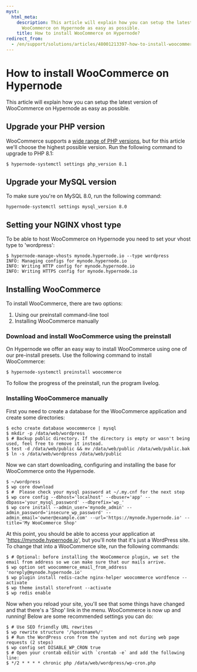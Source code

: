 ```yaml
---
myst:
  html_meta:
    description: This article will explain how you can setup the latest version of
      WooCommerce on Hypernode as easy as possible.
    title: How to install WooCommerce on Hypernode?
redirect_from:
  - /en/support/solutions/articles/48001213397-how-to-install-woocommerce-on-hypernode/
---
```


<!-- source: https://support.hypernode.com/en/support/solutions/articles/48001213397-how-to-install-woocommerce-on-hypernode/ -->

# How to install WooCommerce on Hypernode

This article will explain how you can setup the latest version of WooCommerce on Hypernode as easy as possible.

## Upgrade your PHP version

WooCommerce supports a [wide range of PHP versions](https://woocommerce.com/document/server-requirements/), but for this article we'll choose the highest possible version. Run the following command to upgrade to PHP 8.1:

```console
$ hypernode-systemctl settings php_version 8.1
```

## Upgrade your MySQL version

To make sure you're on MySQL 8.0, run the following command:

```console
hypernode-systemctl settings mysql_version 8.0
```

## Setting your NGINX vhost type

To be able to host WooCommerce on Hypernode you need to set your vhost type to 'wordpress':

```console
$ hypernode-manage-vhosts mynode.hypernode.io --type wordpress
INFO: Managing configs for mynode.hypernode.io
INFO: Writing HTTP config for mynode.hypernode.io
INFO: Writing HTTPS config for mynode.hypernode.io
```

## Installing WooCommerce

To install WooCommerce, there are two options:

1. Using our preinstall command-line tool
1. Installing WooCommerce manually

### Download and install WooCommerce using the preinstall

On Hypernode we offer an easy way to install WooCommerce using one of our pre-install presets. Use the following command to install WooCommerce:

```console
$ hypernode-systemctl preinstall woocommerce
```

To follow the progress of the preinstall, run the program livelog.

### Installing WooCommerce manually

First you need to create a database for the WooCommerce application and create some directories:

```console
$ echo create database woocommerce | mysql
$ mkdir -p /data/web/wordpress
$ # Backup public directory. If the directory is empty or wasn't being used, feel free to remove it instead.
$ test -d /data/web/public && mv /data/web/public /data/web/public.bak
$ ln -s /data/web/wordpress /data/web/public
```

Now we can start downloading, configuring and installing the base for WooCommerce onto the Hypernode.

```console
$ ~/wordpress
$ wp core download
$ #  Please check your mysql password at ~/.my.cnf for the next step
$ wp core config --dbhost='localhost' --dbuser='app' --dbpass='your_mysql_password' --dbprefix='wp_'
$ wp core install --admin_user='mynode_admin' --admin_password='insecure_wp_password' --admin_email='owner@example.com' --url='https://mynode.hypernode.io' --title='My WooCommerce Shop'
```

At this point, you should be able to access your application at '<https://mynode.hypernode.io>', but you'll note that it's just a WordPress site. To change that into a WooCommerce site, run the following commands:

```console
$ # Optional: before installing the WooCommerce plugin, we set the email from address so we can make sure that our mails arrive.
$ wp option set woocommerce_email_from_address 'noreply@mynode.hypernode.io'
$ wp plugin install redis-cache nginx-helper woocommerce wordfence --activate
$ wp theme install storefront --activate
$ wp redis enable
```

Now when you reload your site, you'll see that some things have changed and that there's a 'Shop' link in the menu. WooCommerce is now up and running! Below are some recommended settings you can do:

```console
$ # Use SEO friendly URL rewrites
$ wp rewrite structure '/%postname%/'
$ # Run the WordPress cron from the system and not during web page requests (2 steps)
$ wp config set DISABLE_WP_CRON true
$ # Open your crontab editor with `crontab -e` and add the following line:
$ */2 * * * * chronic php /data/web/wordpress/wp-cron.php
```
